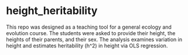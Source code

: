 height_heritability
===================

This repo was designed as a teaching tool for a general ecology and evolution
course. The students were asked to provide their height, the heights of their
parents, and their sex. The analysis examines variation in height and estimates
heritability (h^2) in height via OLS regression. 